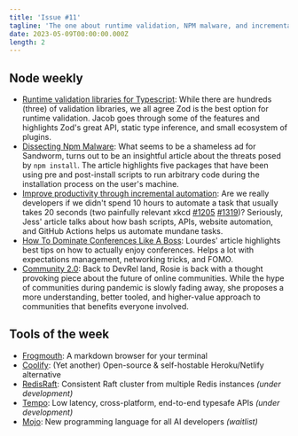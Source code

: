 ```yaml
---
title: 'Issue #11'
tagline: 'The one about runtime validation, NPM malware, and incremental automation'
date: 2023-05-09T00:00:00.000Z
length: 2
---
```


## Node weekly

* [Runtime validation libraries for Typescript](https://dub.sh/Mcj8ALB): While there are hundreds (three) of validation libraries, we all agree Zod is the best option for runtime validation. Jacob goes through some of the features and highlights Zod's great API, static type inference, and small ecosystem of plugins.
* [Dissecting Npm Malware](https://dub.sh/SxXsatR): What seems to be a shameless ad for Sandworm, turns out to be an insightful article about the threats posed by `npm install`. The article highlights five packages that have been using pre and post-install scripts to run arbitrary code during the installation process on the user's machine.
* [Improve productivity through incremental automation](https://dub.sh/oKsGJbx): Are we really developers if we didn't spend 10 hours to automate a task that usually takes 20 seconds (two painfully relevant xkcd [#1205](https://dub.sh/xLh6c50) [#1319](https://dub.sh/qRj2sJA))? Seriously, Jess' article talks about how bash scripts, APIs, website automation, and GitHub Actions helps us automate mundane tasks.
* [How To Dominate Conferences Like A Boss](https://dub.sh/Q2tCDv5): Lourdes' article highlights best tips on how to actually enjoy conferences. Helps a lot with expectations management, networking tricks, and FOMO.
* [Community 2.0](https://dub.sh/epXQ7ct): Back to DevRel land, Rosie is back with a thought provoking piece about the future of online communities. While the hype of communities during pandemic is slowly fading away, she proposes a more understanding, better tooled, and higher-value approach to communities that benefits everyone involved.

## Tools of the week

* [Frogmouth](https://dub.sh/xaXaicD): A markdown browser for your terminal
* [Coolify](https://dub.sh/HBAKyW7): (Yet another) Open-source & self-hostable Heroku/Netlify alternative
* [RedisRaft](https://dub.sh/KvKCWHa): Consistent Raft cluster from multiple Redis instances *(under development)*
* [Tempo](https://dub.sh/llQfYmN): Low latency, cross-platform, end-to-end typesafe APIs *(under development)*
* [Mojo](https://dub.sh/7ISQ1cf): New programming language for all AI developers *(waitlist)*
